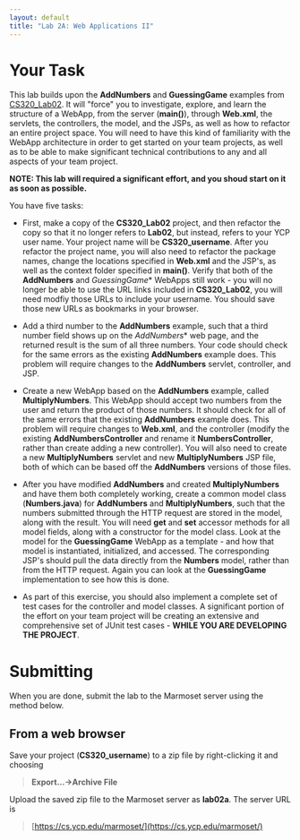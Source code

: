 ```yaml
---
layout: default
title: "Lab 2A: Web Applications II"
---
```


Your Task
===============

This lab builds upon the **AddNumbers** and **GuessingGame** examples from [CS320\_Lab02](lab02.html).  It will "force" you to investigate, explore, and learn the structure of a WebApp, from the server (**main()**), through **Web.xml**, the servlets, the controllers, the model, and the JSPs, as well as how to refactor an entire project space.  You will need to have this kind of familiarity with the WebApp architecture in order to get started on your team projects, as well as to be able to make significant technical contributions to any and all aspects of your team project.  

**NOTE: This lab will required a significant effort, and you shoud start on it as soon as possible.**

You have five tasks:

* First, make a copy of the **CS320_Lab02** project, and then refactor the copy so that it no longer refers to **Lab02**, but instead, refers to your YCP user name.  Your project name will be **CS320\_username**.  After you refactor the project name, you will also need to refactor the package names, change the locations specified in **Web.xml** and the JSP's, as well as the context folder specified in **main()**. Verify that both of the **AddNumbers** and *GuessingGame** WebApps still work - you will no longer be able to use the URL links included in **CS320\_Lab02**, you will need modfiy those URLs to include your username.  You should save those new URLs as bookmarks in your browser.

* Add a third number to the **AddNumbers** example, such that a third number field shows up on the *AddNumbers** web page, and the returned result is the sum of all three numbers.  Your code should check for the same errors as the existing **AddNumbers** example does.  This problem will require changes to the **AddNumbers** servlet, controller, and JSP.

* Create a new WebApp based on the **AddNumbers** example, called **MultiplyNumbers**.  This WebApp should accept two numbers from the user and return the product of those numbers.  It should check for all of the same errors that the existing **AddNumbers** example does.  This problem will require changes to **Web.xml**, and the controller (modify the existing **AddNumbersController** and rename it **NumbersController**, rather than create adding a new controller).  You will also need to create a new **MultiplyNumbers** servlet and new **MultiplyNumbers** JSP file, both of which can be based off the **AddNumbers** versions of those files.

* After you have modified **AddNumbers** and created **MultiplyNumbers** and have them both completely working, create a common model class (**Numbers.java**) for **AddNumbers** and **MultiplyNumbers**, such that the numbers submitted through the HTTP request are stored in the model, along with the result.  You will need **get** and **set** accessor methods for all model fields, along with a constructor for the model class.  Look at the model for the **GuessingGame** WebApp as a template - and how that model is instantiated, initialized, and accessed.  The corresponding JSP's should pull the data directly from the **Numbers** model, rather than from the HTTP request.  Again you can look at the **GuessingGame** implementation to see how this is done.

* As part of this exercise, you should also implement a complete set of test cases for the controller and model classes.  A significant portion of the effort on your team project will be creating an extensive and comprehensive set of JUnit test cases - **WHILE YOU ARE DEVELOPING THE PROJECT**.


Submitting
==========

When you are done, submit the lab to the Marmoset server using the method below.

From a web browser
------------------

Save your project (**CS320\_username**) to a zip file by right-clicking it and choosing

> **Export...&rarr;Archive File**


Upload the saved zip file to the Marmoset server as **lab02a**. The server URL is

> [https://cs.ycp.edu/marmoset/](https://cs.ycp.edu/marmoset/)


